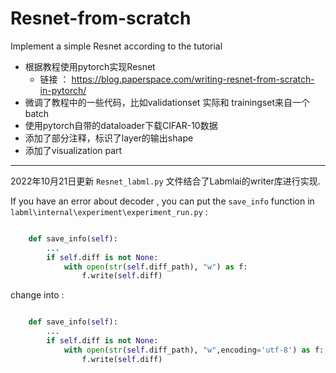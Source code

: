 # Resnet-from-scratch
Implement a simple Resnet according to the tutorial
- 根据教程使用pytorch实现Resnet
  - 链接 ： https://blog.paperspace.com/writing-resnet-from-scratch-in-pytorch/
- 微调了教程中的一些代码，比如validationset 实际和 trainingset来自一个batch
- 使用pytorch自带的dataloader下载CIFAR-10数据
- 添加了部分注释，标识了layer的输出shape
- 添加了visualization part
---
2022年10月21日更新
`Resnet_labml.py` 文件结合了Labmlai的writer库进行实现.

If you have an error about decoder , you can put the `save_info`  function in `labml\internal\experiment\experiment_run.py` :
```python

    def save_info(self):
        ...
        if self.diff is not None:
            with open(str(self.diff_path), "w") as f:
                f.write(self.diff)
```

change into :


```python

    def save_info(self):
        ...
        if self.diff is not None:
            with open(str(self.diff_path), "w",encoding='utf-8') as f:
                f.write(self.diff)
```
